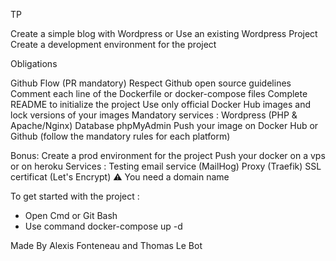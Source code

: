TP 

Create a simple blog with Wordpress or Use an existing Wordpress Project
Create a development environment for the project

Obligations

Github Flow (PR mandatory)
Respect Github open source guidelines
Comment each line of the Dockerfile or docker-compose files
Complete README to initialize the project
Use only official Docker Hub images and lock versions of your images
Mandatory services :
	Wordpress (PHP & Apache/Nginx)
	Database
	phpMyAdmin
Push your image on Docker Hub or Github (follow the mandatory rules for each platform)

Bonus:
Create a prod environment for the project
Push your docker on a vps or on heroku
Services :
	Testing email service (MailHog)
	Proxy (Traefik)
	SSL certificat (Let's Encrypt) ⚠️ You need a domain name


To get started with the project :

- Open Cmd or Git Bash
- Use command docker-compose up -d


Made By Alexis Fonteneau and Thomas Le Bot